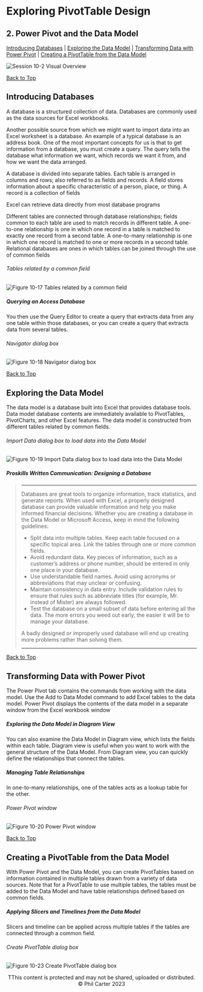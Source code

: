 # Exploring PivotTable Design
[](#top)
## 2. Power Pivot and the Data Model
[Introducing Databases](#introducing-databases) |
[Exploring the Data Model](#exploring-the-data-model) |
[Transforming Data with Power Pivot](#transforming-data-with-power-pivot) |
[Creating a PivotTable from the Data Model](#creating-a-pivottable-from-the-data-model)

![Session 10-2 Visual Overview](../images/modules/M10/Session%2010-2.png)  

[Back to Top](#top)
## [](#introducing-databases)Introducing Databases

A database is a structured collection of data. Databases are commonly used as the data sources for Excel workbooks.

Another possible source from which we might want to import data into an Excel worksheet is a database. An example of a typical database is an address book. One of the most important concepts for us is that to get information from a database, you must create a query. The query tells the database what information we want, which records we want it from, and how we want the data arranged.

A database is divided into separate tables. Each table is arranged in columns and rows; also referred to as fields and records. A field stores information about a specific characteristic of a person, place, or thing. A record is a collection of fields

Excel can retrieve data directly from most database programs

Different tables are connected through database relationships; fields common to each table are used to match records in different table. A one-to-one relationship is one in which one record in a table is matched to exactly one record from a second table. A one-to-many relationship is one in which one record is matched to one or more records in a second table. Relational databases are ones in which tables can be joined through the use of common fields

###### Tables related by a common field
![Figure 10-17 Tables related by a common field](../images/modules/M10/Figure%2010-17.png)

##### Querying an Access Database

You then use the Query Editor to create a query that extracts data from any one table within those databases, or you can create a query that extracts data from several tables.

###### Navigator dialog box
![Figure 10-18 Navigator dialog box](../images/modules/M10/Figure%2010-18.png)

[Back to Top](#top)
## [](#exploring-the-data-model)Exploring the Data Model

The data model is a database built into Excel that provides database tools. Data model database contents are immediately available to PivotTables, PivotCharts, and other Excel features. The data model is constructed from different tables related by common fields.

###### Import Data dialog box to load data into the Data Model
![Figure 10-19 Import Data dialog box to load data into the Data Model](../images/modules/M10/Figure%2010-19.png)

##### Proskills Written Communication: _Designing a Database_

><hr>Databases are great tools to organize information, track statistics, and generate reports. When used with Excel, a properly designed database can provide valuable information and help you make informed financial decisions. Whether you are creating a database in the Data Model or Microsoft Access, keep in mind the following guidelines:
>
> * Split data into multiple tables. Keep each table focused on a specific topical area. Link the tables through one or more common fields.
> * Avoid redundant data. Key pieces of information, such as a customer’s address or phone number, should be entered in only one place in your database.
> * Use understandable field names. Avoid using acronyms or abbreviations that may unclear or confusing.
> * Maintain consistency in data entry. Include validation rules to ensure that rules such as abbreviate titles (for example, Mr. instead of Mister) are always followed.
> * Test the database on a small subset of data before entering all the data. The more errors you weed out early, the easier it will be to manage your database.
>
>A badly designed or improperly used database will end up creating more problems rather than solving them.
><hr>

[Back to Top](#top)
## [](#transforming-data-with-power-pivot)Transforming Data with Power Pivot

The Power Pivot tab contains the commands from working with the data model. Use the Add to Data Model command to add Excel tables to the data model. Power Pivot displays the contents of the data model in a separate window from the Excel workbook window

##### Exploring the Data Model in Diagram View

You can also examine the Data Model in Diagram view, which lists the fields within each table. Diagram view is useful when you want to work with the general structure of the Data Model. From Diagram view, you can quickly define the relationships that connect the tables.

##### Managing Table Relationships

In one-to-many relationships, one of the tables acts as a lookup table for the other.

###### Power Pivot window
![Figure 10-20 Power Pivot window](../images/modules/M10/Figure%2010-20.png)

[Back to Top](#top)
## [](#creating-a-pivottable-from-the-data-model)Creating a PivotTable from the Data Model

With Power Pivot and the Data Model, you can create PivotTables based on information contained in multiple tables drawn from a variety of data sources. Note that for a PivotTable to use multiple tables, the tables must be added to the Data Model and have table relationships defined based on common fields.

##### Applying Slicers and Timelines from the Data Model

Slicers and timeline can be applied across multiple tables if the tables are connected through a common field.

###### Create PivotTable dialog box
![Figure 10-23 Create PivotTable dialog box](../images/modules/M10/Figure%2010-23.png)

<p style="text-align: center;">TThis content is protected and may not be shared, uploaded or distributed. © Phil Carter 2023</p>
